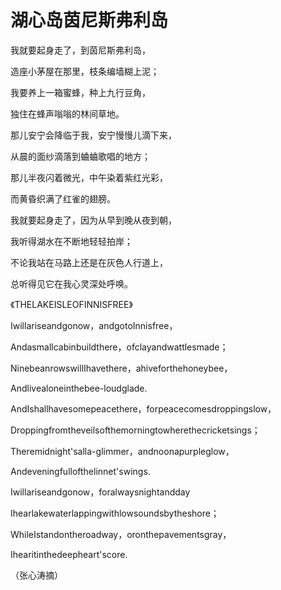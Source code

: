 # 湖心岛茵尼斯弗利岛

我就要起身走了，到茵尼斯弗利岛，

造座小茅屋在那里，枝条编墙糊上泥；

我要养上一箱蜜蜂，种上九行豆角，

独住在蜂声嗡嗡的林间草地。

那儿安宁会降临于我，安宁慢慢儿滴下来，

从晨的面纱滴落到蛐蛐歌唱的地方；

那儿半夜闪着微光，中午染着紫红光彩，

而黄昏织满了红雀的翅膀。

我就要起身走了，因为从早到晚从夜到朝，

我听得湖水在不断地轻轻拍岸；

不论我站在马路上还是在灰色人行道上，

总听得见它在我心灵深处呼唤。

《THELAKEISLEOFINNISFREE》

Iwillariseandgonow，andgotoInnisfree，

Andasmallcabinbuildthere，ofclayandwattlesmade；

NinebeanrowswillIhavethere，ahiveforthehoneybee，

Andlivealoneinthebee-loudglade.

AndIshallhavesomepeacethere，forpeacecomesdroppingslow，

Droppingfromtheveilsofthemorningtowherethecricketsings；

Theremidnight'salla-glimmer，andnoonapurpleglow，

Andeveningfullofthelinnet'swings.

Iwillariseandgonow，foralwaysnightandday

Ihearlakewaterlappingwithlowsoundsbytheshore；

WhileIstandontheroadway，oronthepavementsgray，

Ihearitinthedeepheart'score.

（张心涛摘）